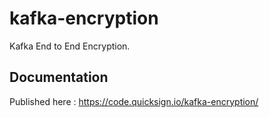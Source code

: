 # kafka-encryption

Kafka End to End Encryption.

## Documentation

Published here :
https://code.quicksign.io/kafka-encryption/
